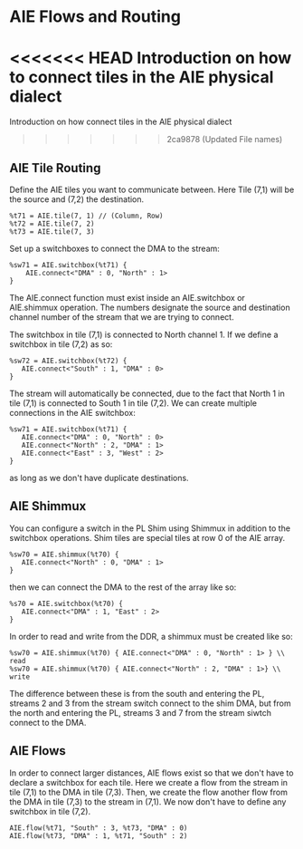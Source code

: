 ﻿# AIE Flows and Routing

<<<<<<< HEAD
Introduction on how to connect tiles in the AIE physical dialect
=======
Introduction on how connect tiles in the AIE physical dialect
>>>>>>> 2ca9878 (Updated File names)

## AIE Tile Routing

Define the AIE tiles you want to communicate between. Here Tile (7,1) will be the source and (7,2) the destination.

```
%t71 = AIE.tile(7, 1) // (Column, Row)
%t72 = AIE.tile(7, 2)
%t73 = AIE.tile(7, 3)
```
Set up a switchboxes to connect the DMA to the stream:
```
%sw71 = AIE.switchbox(%t71) {
	AIE.connect<"DMA" : 0, "North" : 1>
}
```
The AIE.connect function must exist inside an AIE.switchbox or AIE.shimmux operation. The numbers designate the source and destination channel number of the stream that we are trying to connect.

The switchbox in tile (7,1) is connected to North channel 1. If we define a switchbox in tile (7,2) as so:
 ```
%sw72 = AIE.switchbox(%t72) {
	AIE.connect<"South" : 1, "DMA" : 0>
}
```

The stream will automatically be connected, due to the fact that North 1 in tile (7,1) is connected to South 1 in tile (7,2). We can create multiple connections in the AIE switchbox:  

 ```
%sw71 = AIE.switchbox(%t71) {
	AIE.connect<"DMA" : 0, "North" : 0>
	AIE.connect<"North" : 2, "DMA" : 1>
	AIE.connect<"East" : 3, "West" : 2>
}
```

as long as we don't have duplicate destinations. 

## AIE Shimmux 

You can configure a switch in the PL Shim using Shimmux in addition to the switchbox operations. Shim tiles are special tiles at row 0 of the AIE array.

 ```
%sw70 = AIE.shimmux(%t70) {
	AIE.connect<"North" : 0, "DMA" : 1>
}
```

then we can connect the DMA to the rest of the array like so:

 ```
%s70 = AIE.switchbox(%t70) {
	AIE.connect<"DMA" : 1, "East" : 2>
}
```

In order to read and write from the DDR, a shimmux must be created like so:

```
%sw70 = AIE.shimmux(%t70) { AIE.connect<"DMA" : 0, "North" : 1> } \\ read
%sw70 = AIE.shimmux(%t70) { AIE.connect<"North" : 2, "DMA" : 1>} \\ write
```

The difference between these is from the south and entering the PL, streams 2 and 3 from the stream switch connect to the shim DMA, but from the north and entering the PL, streams 3 and 7 from the stream siwtch connect to the DMA.

## AIE Flows

In order to connect larger distances, AIE flows exist so that we don't have to declare a switchbox for each tile.  Here we create a flow from the stream in tile (7,1) to the DMA in tile (7,3). Then, we create the flow another flow from the DMA in tile (7,3) to the stream in (7,1). We now don't have to define any switchbox in tile (7,2).

```
AIE.flow(%t71, "South" : 3, %t73, "DMA" : 0)
AIE.flow(%t73, "DMA" : 1, %t71, "South" : 2)
```

